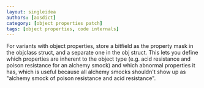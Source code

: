 ```yaml
---
layout: singleidea
authors: [aosdict]
category: [object properties patch]
tags: [object properties, code internals]
---
```

For variants with object properties, store a bitfield as the property mask in the objclass struct, and a separate one in the obj struct. This lets you define which properties are inherent to the object type (e.g. acid resistance and poison resistance for an alchemy smock) and which abnormal properties it has, which is useful because all alchemy smocks shouldn't show up as "alchemy smock of poison resistance and acid resistance".

